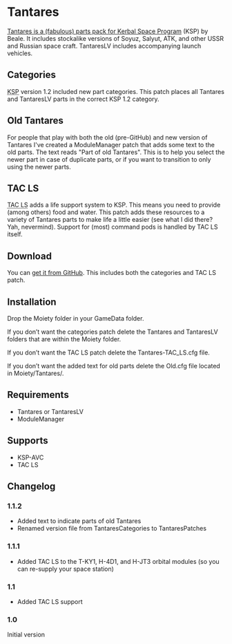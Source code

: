 # Tantares

[Tantares is a (fabulous) parts pack for Kerbal Space Program](http://forum.kerbalspaceprogram.com/index.php?/topic/73686-122-tantareslv-stockalike-n1-and-more-1018122016n1/) (KSP) by Beale. It includes stockalike versions of Soyuz, Salyut, ATK, and other USSR and Russian space craft. TantaresLV includes accompanying launch vehicles.

## Categories

<abbr title="Kerbal Space Program">KSP</abbr> version 1.2 included new part categories. This patch places all Tantares and TantaresLV parts in the correct KSP 1.2 category.

## Old Tantares

For people that play with both the old (pre-GitHub) and new version of Tantares I've created a ModuleManager patch that adds some text to the old parts. The text reads "Part of old Tantares". This is to help you select the newer part in case of duplicate parts, or if you want to transition to only using the newer parts.

## TAC LS

<abbr title="Thunder Aerospace Corporation Life Support">TAC LS</abbr> adds a life support system to KSP.
This means you need to provide (among others) food and water.
This patch adds these resources to a variety of Tantares parts to make life a little easier (see what I did there? Yah, nevermind).
Support for (most) command pods is handled by TAC LS itself.

## Download

You can [get it from GitHub](https://github.com/MichielBijl/Tantares/releases/).
This includes both the categories and TAC LS patch.

## Installation

Drop the Moiety folder in your GameData folder.

If you don’t want the categories patch delete the Tantares and TantaresLV folders that are within the Moiety folder.

If you don’t want the TAC LS patch delete the Tantares-TAC_LS.cfg file.

If you don’t want the added text for old parts delete the Old.cfg file located in Moiety/Tantares/.

## Requirements

- Tantares or TantaresLV
- ModuleManager

## Supports

- KSP-AVC
- TAC LS

## Changelog

### 1.1.2

- Added text to indicate parts of old Tantares
- Renamed version file from TantaresCategories to TantaresPatches

### 1.1.1
- Added TAC LS to the T-KY1, H-4D1, and H-JT3 orbital modules (so you can re-supply your space station)

### 1.1
- Added TAC LS support

### 1.0
Initial version
